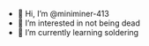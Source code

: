 - 👋 Hi, I’m @miniminer-413
- 👀 I’m interested in not being dead
- 🌱 I’m currently learning soldering
